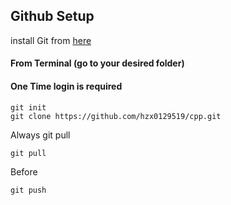 ## Github Setup
install Git from [here](https://git-scm.com/book/en/v2/Getting-Started-Installing-Git)

#### From Terminal (go to your desired folder)
#### One Time login is required
```
git init
git clone https://github.com/hzx0129519/cpp.git
```


Always git pull
```
git pull
```
Before
```
git push
```
